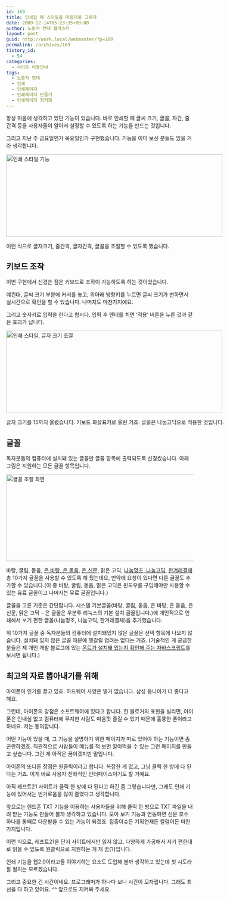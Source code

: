 ```yaml
---
id: 169
title: 인쇄할 때 스타일을 마음대로 고르자
date: 2009-12-14T05:23:35+00:00
author: 노동자 연대 웹마스터
layout: post
guid: http://work.local/webmaster/?p=169
permalink: /archives/169
tistory_id:
  - 54
categories:
  - 사이트 이용안내
tags:
  - 노동자 연대
  - 인쇄
  - 인쇄페이지
  - 인쇄페이지 만들기
  - 인쇄페이지 최적화
---
```

항상 마음에 생각하고 있던 기능이 있습니다. 바로 인쇄할 때 글씨 크기, 글꼴, 자간, 줄 간격 등을 사용자들이 알아서 설정할 수 있도록 하는 기능을 만드는 것입니다.

그리고 지난 주 금요일인가 목요일인가 구현했습니다. 기능을 이미 보신 분들도 있을 거라 생각합니다.

<div style="width: 590px" class="wp-caption aligncenter">
  <img src="http://work.local/webmaster/wp-content/uploads/1/cfile10.uf.1462E44A4D0847341DECF7.jpg" alt="인쇄 스타일 기능" width="580" height="222" />
  
  <p class="wp-caption-text">
    이런 식으로 글자크기, 줄간격, 글자간격, 글꼴을 조절할 수 있도록 했습니다.
  </p>
</div>

## 키보드 조작

이번 구현에서 신경쓴 점은 키보드로 조작이 가능하도록 하는 것이었습니다.

예컨대, 글씨 크기 부분에 커서를 놓고, 위아래 방향키를 누르면 글씨 크기가 변하면서 실시간으로 확인을 할 수 있습니다. 나머지도 마찬가지예요.

그리고 숫자키로 입력을 한다고 합시다. 입력 후 엔터를 치면 &#8216;적용&#8217; 버튼을 누른 것과 같은 효과가 납니다.

<div style="width: 590px" class="wp-caption aligncenter">
  <img src="http://work.local/webmaster/wp-content/uploads/1/cfile8.uf.121EA4504D08473423F3BD.jpg" alt="인쇄 스타일, 글자 크기 조절" width="580" height="221" />
  
  <p class="wp-caption-text">
    글자 크기를 15까지 올렸습니다. 키보드 화살표키로 올린 거죠. 글꼴은 나눔고딕으로 적용한 것입니다.
  </p>
</div>

## 글꼴

독자분들의 컴퓨터에 설치돼 있는 글꼴만 글꼴 항목에 출력되도록 신경썼습니다. 아래 그림은 지원하는 모든 글꼴 항목입니다.

<img class="aligncenter" src="http://work.local/webmaster/wp-content/uploads/1/cfile27.uf.132232504D084735189B95.jpg" alt="글꼴 조절 화면" width="580" height="233" />

바탕, 굴림, 돋움, <a href="http://kldp.net/projects/unfonts/download/note/2607" target="_blank">은 바탕, 은 돋움,</a> <a href="http://kldp.net/projects/unfonts/download/4696?filename=un-fonts-extra-1.0.2-080608.tar.gz" target="_blank">은 신문,</a> 맑은 고딕, <a href="http://hangeul.naver.com/share.nhn" target="_blank">나눔명조, 나눔고딕</a>, <a href="http://notice.hani.co.kr/view.html?no=56" target="_blank" class="broken_link">한겨레결체</a> 총 10가지 글꼴을 사용할 수 있도록 해 뒀는데요, 만약에 요청이 있다면 다른 글꼴도 추가할 수 있습니다.(이 중 바탕, 굴림, 돋움, 맑은 고딕은 윈도우를 구입해야만 사용할 수 있는 유료 글꼴이고 나머지는 무료 글꼴입니다.)

글꼴을 고른 기준은 간단합니다. 시스템 기본글꼴(바탕, 굴림, 돋움, 은 바탕, 은 돋움, 은 신문, 맑은 고딕 &#8211; 은 글꼴은 우분투 리눅스의 기본 설치 글꼴입니다.)에 개인적으로 인쇄해서 보기 편한 글꼴(나눔명조, 나눔고딕, 한겨레결체)을 추가했습니다.

위 10가지 글꼴 중 독자분들의 컴퓨터에 설치돼있지 않은 글꼴은 선택 항목에 나오지 않습니다. 설치돼 있지 않은 글꼴 때문에 헷갈릴 염려는 없다는 거죠. (기술적인 게 궁금한 분들은 제 개인 개발 블로그에 있는 <a href="http://mytory.textcube.com/entry/%ED%8F%B0%ED%8A%B8%EA%B0%80-%EC%84%A4%EC%B9%98%EB%8F%BC-%EC%9E%88%EB%8A%94%EC%A7%80-%ED%99%95%EC%9D%B8%ED%95%B4-%EC%A3%BC%EB%8A%94-javascript" target="_blank">폰트가 설치돼 있는지 확인해 주는 자바스크립트</a>를 보시면 됩니다.)

## 최고의 자료 뽑아내기를 위해

아이폰이 인기를 끌고 있죠. 하드웨어 사양은 별거 없습니다. 삼성 옴니아가 더 좋다고 해요.

그런데, 아이폰의 강점은 소프트웨어에 있다고 합니다. 한 블로거의 표현을 빌리면, 아이폰은 인내심 없고 컴퓨터에 무지한 사람도 마음껏 즐길 수 있기 때문에 훌륭한 폰이라고 하네요. 저는 동의합니다.

어떤 기능이 있을 때, 그 기능을 설명하기 위한 페이지가 따로 있어야 하는 기능이면 좀 곤란하겠죠. 직관적으로 사람들이 메뉴를 척 보면 알아먹을 수 있는 그런 페이지를 만들고 싶습니다. 그런 게 아직은 꿈이겠지만 말입니다.

아이폰의 또다른 장점은 원클릭이라고 합니다. 복잡한 게 없고, 그냥 클릭 한 방에 다 된다는 거죠. 이게 바로 사용자 친화적인 인터페이스이기도 할 거예요.

아직 레프트21 사이트가 클릭 한 방에 다 된다고 하긴 좀 그렇습니다만, 그래도 인쇄 기능에 있어서는 번거로움을 많이 줄였다고 생각합니다.

앞으로는 핸드폰 TXT 기능을 이용하는 사용자들을 위해 클릭 한 방으로 TXT 파일을 내려 받는 기능도 만들어 볼까 생각하고 있습니다. 모아 보기 기능과 연동하면 신문 호수 하나를 통째로 다운받을 수 있는 기능이 되겠죠. 집중이슈든 기획연재든 칼럼이든 마찬가지입니다.

이런 식으로, 레프트21을 단지 사이트에서만 읽지 않고, 다양하게 가공해서 자기 편한대로 읽을 수 있도록 원클릭으로 지원하는 게 제 꿈(?)입니다.

인쇄 기능을 웹2.0이라고들 이야기하는 요소도 도입해 볼까 생각하고 있는데 첫 시도라 잘 될지는 모르겠습니다.

그리고 중요한 건 시간이네요. 프로그래머가 하나다 보니 시간이 모자랍니다. 그래도 최선을 다 하고 있어요. ^^ 앞으로도 지켜봐 주세요.